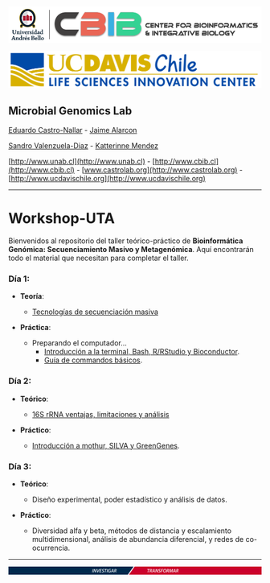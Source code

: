 ![UNAB_CBIB](https://github.com/microgenomics/Workshop-UTA/blob/master/images/logocbibhorizontal.png?raw=true)

![UCDavisChile](https://github.com/microgenomics/Workshop-UTA/blob/master/images/UCDavisChile.jpg?raw=true)

## Microbial Genomics Lab

[Eduardo Castro-Nallar](https://github.com/ecastron) - [Jaime Alarcon](https://github.com/jaimealarcon)

[Sandro Valenzuela-Diaz](https://github.com/Sanrrone) - [Katterinne Mendez](https://github.com/Katterinne)

[http://www.unab.cl](http://www.unab.cl) - [http://www.cbib.cl](http://www.cbib.cl) - [www.castrolab.org](http://www.castrolab.org) - [http://www.ucdavischile.org](http://www.ucdavischile.org)

---

# Workshop-UTA

Bienvenidos al repositorio del taller teórico-práctico de **Bioinformática Genómica: Secuenciamiento Masivo y Metagenómica**. Aquí encontrarán todo el material que necesitan para completar el taller.


### Día 1: 

+ **Teoría**: 
	+ [Tecnologías de secuenciación masiva](https://www.dropbox.com/s/75vrk3ia76pvrcg/d%C3%ADa01.pdf?dl=1)

+ **Práctica**:
	+ Preparando el computador...
		+ [Introducción a la terminal, Bash, R/RStudio y Bioconductor](https://github.com/microgenomics/Workshop-UTA/blob/master/Dia1/Dia1_IntroShellBashR.md).
		+ [Guía de commandos básicos](https://github.com/microgenomics/Workshop-UTA/blob/master/Dia1/GuiaComandosBasicosTerminal.md).
 
### Día 2:

+ **Teórico**:
	+ [16S rRNA ventajas, limitaciones y análisis](https://www.dropbox.com/s/13kq95vfm5ejd2b/d%C3%ADa02.pdf?dl=1)  

+ **Práctico**:
	+ [Introducción a mothur, SILVA y GreenGenes](https://github.com/microgenomics/Workshop-UTA/blob/master/Dia2/Dia2_Mothur.md).

### Día 3:

+ **Teórico**:
	+ Diseño experimental, poder estadístico y análisis de datos.

+ **Práctico**:
	+ Diversidad alfa y beta, métodos de distancia y escalamiento multidimensional, análisis de abundancia diferencial, y redes de co-ocurrencia. 

---

![bot](https://github.com/microgenomics/Workshop-UTA/blob/master/images/huinchaunab.jpg?raw=true)
